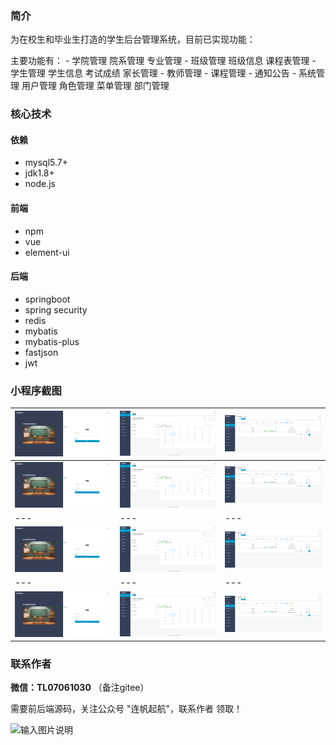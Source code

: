 ### 简介
为在校生和毕业生打造的学生后台管理系统，目前已实现功能：

主要功能有：
    - 学院管理
        院系管理
        专业管理
    - 班级管理
        班级信息
        课程表管理
    - 学生管理
        学生信息
        考试成绩
        家长管理
    - 教师管理
    - 课程管理
    - 通知公告
    - 系统管理
        用户管理
        角色管理
        菜单管理
        部门管理

### 核心技术
#### 依赖
- mysql5.7+
- jdk1.8+
- node.js
#### 前端
- npm
- vue
- element-ui
#### 后端
- springboot
- spring security
- redis
- mybatis
- mybatis-plus
- fastjson
- jwt

### 小程序截图
|![输入图片说明](imgs/1.png)|![输入图片说明](imgs/123.png)|![输入图片说明](imgs/123ss.png)|
|---|---|---|
|![输入图片说明](imgs/1.png)|![输入图片说明](imgs/123.png)|![输入图片说明](imgs/123ss.png)|
|---|---|---|
|![输入图片说明](imgs/1.png)|![输入图片说明](imgs/123.png)|![输入图片说明](imgs/123ss.png)|
|---|---|---|
|![输入图片说明](imgs/1.png)|![输入图片说明](imgs/123.png)|![输入图片说明](imgs/123ss.png)|

### 联系作者
 **微信：TL07061030** （备注gitee）

需要前后端源码，关注公众号 "连帆起航"，联系作者 领取！

![输入图片说明](imgs/gzh.png)
